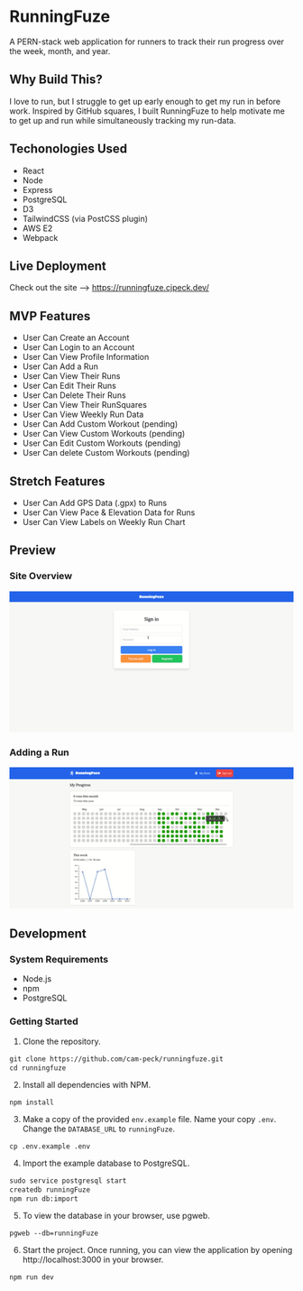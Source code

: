 # RunningFuze

A PERN-stack web application for runners to track their run progress over the week, month, and year.

## Why Build This?

I love to run, but I struggle to get up early enough to get my run in before work. Inspired by GitHub squares, I built RunningFuze to help motivate me to get up and run while simultaneously tracking my run-data.

## Techonologies Used

- React
- Node
- Express
- PostgreSQL
- D3
- TailwindCSS (via PostCSS plugin)
- AWS E2
- Webpack

## Live Deployment

Check out the site --> https://runningfuze.cjpeck.dev/

## MVP Features

- User Can Create an Account
- User Can Login to an Account
- User Can View Profile Information
- User Can Add a Run
- User Can View Their Runs
- User Can Edit Their Runs
- User Can Delete Their Runs
- User Can View Their RunSquares
- User Can View Weekly Run Data
- User Can Add Custom Workout (pending)
- User Can View Custom Workouts (pending)
- User Can Edit Custom Workouts (pending)
- User Can delete Custom Workouts (pending)

## Stretch Features

- User Can Add GPS Data (.gpx) to Runs
- User Can View Pace & Elevation Data for Runs
- User Can View Labels on Weekly Run Chart

## Preview

### Site Overview
![DEMO](server/public/images/demo1.gif)

### Adding a Run
![DEMO](server/public/images/demo2.gif)

## Development

### System Requirements
- Node.js
- npm
- PostgreSQL

### Getting Started
1. Clone the repository.
```
git clone https://github.com/cam-peck/runningfuze.git
cd runningfuze
```

2. Install all dependencies with NPM.
```
npm install
```

3. Make a copy of the provided `env.example` file. Name your copy `.env`. Change the `DATABASE_URL` to `runningFuze`.
```
cp .env.example .env
```

4. Import the example database to PostgreSQL.
```
sudo service postgresql start
createdb runningFuze
npm run db:import
```

5. To view the database in your browser, use pgweb.
```
pgweb --db=runningFuze
```

6. Start the project. Once running, you can view the application by opening http://localhost:3000 in your browser.
```
npm run dev
```
